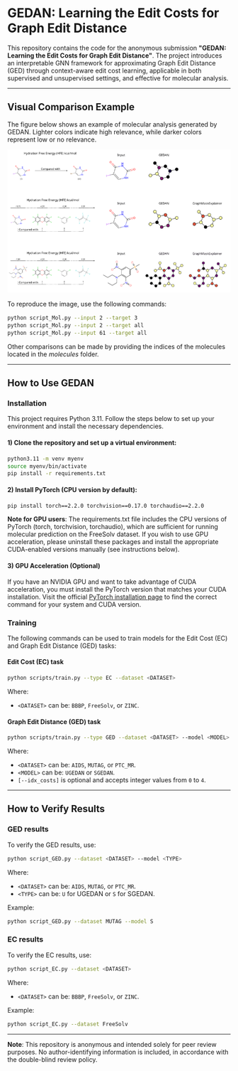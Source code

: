 
# GEDAN: Learning the Edit Costs for Graph Edit Distance

This repository contains the code for the anonymous submission **"GEDAN: Learning the Edit Costs for Graph Edit Distance"**. The project introduces an interpretable GNN framework for approximating Graph Edit Distance (GED) through context-aware edit cost learning, applicable in both supervised and unsupervised settings, and effective for molecular analysis.

---

## Visual Comparison Example

The figure below shows an example of molecular analysis generated by GEDAN. Lighter colors indicate high relevance, while darker colors represent low or no relevance.

![Molecular Analysis](./molecules/figures/sample_analysis.png)

To reproduce the image, use the following commands:

```bash
python script_Mol.py --input 2 --target 3
python script_Mol.py --input 2 --target all
python script_Mol.py --input 61 --target all
```

Other comparisons can be made by providing the indices of the molecules located in the *molecules* folder.

---

## How to Use GEDAN

### Installation

This project requires Python 3.11. Follow the steps below to set up your environment and install the necessary dependencies.

#### 1) Clone the repository and set up a virtual environment:

```bash
python3.11 -m venv myenv
source myenv/bin/activate 
pip install -r requirements.txt
```

#### 2) Install PyTorch (CPU version by default):

```bash
pip install torch==2.2.0 torchvision==0.17.0 torchaudio==2.2.0
```
**Note for GPU users**: The requirements.txt file includes the CPU versions of PyTorch (torch, torchvision, torchaudio), which are sufficient for running molecular prediction on the FreeSolv dataset. If you wish to use GPU acceleration, please uninstall these packages and install the appropriate CUDA-enabled versions manually (see instructions below).

#### 3) GPU Acceleration (Optional)

If you have an NVIDIA GPU and want to take advantage of CUDA acceleration, you must install the PyTorch version that matches your CUDA installation. Visit the official [PyTorch installation page](https://pytorch.org/get-started/locally/) to find the correct command for your system and CUDA version.


### Training

The following commands can be used to train models for the Edit Cost (EC) and Graph Edit Distance (GED) tasks:

#### Edit Cost (EC) task
```bash
python scripts/train.py --type EC --dataset <DATASET>
```
Where:
- `<DATASET>` can be: `BBBP`, `FreeSolv`, or `ZINC`.

#### Graph Edit Distance (GED) task
```bash
python scripts/train.py --type GED --dataset <DATASET> --model <MODEL> [--idx_costs <INDEX>]
```
Where:
- `<DATASET>` can be: `AIDS`, `MUTAG`, or `PTC_MR`.
- `<MODEL>` can be: `UGEDAN` or `SGEDAN`.
- `[--idx_costs]` is optional and accepts integer values from `0` to `4`.

---

## How to Verify Results

### GED results
To verify the GED results, use:

```bash
python script_GED.py --dataset <DATASET> --model <TYPE>
```
Where:
- `<DATASET>` can be: `AIDS`, `MUTAG`, or `PTC_MR`.
- `<TYPE>` can be: `U` for UGEDAN or `S` for SGEDAN.

Example:
```bash
python script_GED.py --dataset MUTAG --model S
```

### EC results
To verify the EC results, use:

```bash
python script_EC.py --dataset <DATASET>
```
Where:
- `<DATASET>` can be: `BBBP`, `FreeSolv`, or `ZINC`.

Example:
```bash
python script_EC.py --dataset FreeSolv
```

---

**Note**: This repository is anonymous and intended solely for peer review purposes. No author-identifying information is included, in accordance with the double-blind review policy.
